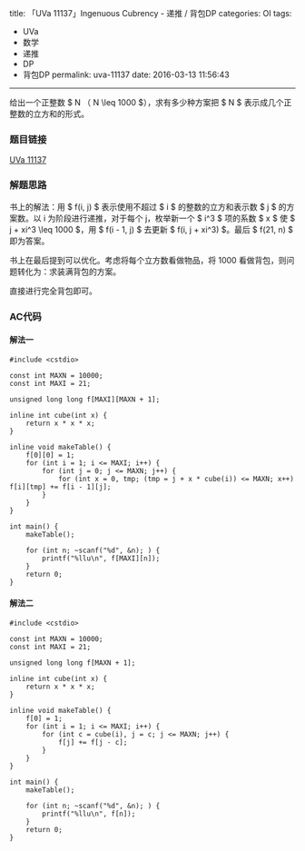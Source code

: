title: 「UVa 11137」Ingenuous Cubrency - 递推 / 背包DP
categories: OI
tags: 
  - UVa
  - 数学
  - 递推
  - DP
  - 背包DP
permalink: uva-11137
date: 2016-03-13 11:56:43
---

给出一个正整数 $ N $（$ N \leq 1000 $），求有多少种方案把 $ N $ 表示成几个正整数的立方和的形式。

<!-- more -->

### 题目链接
[UVa 11137](https://uva.onlinejudge.org/index.php?option=com_onlinejudge&Itemid=8&page=show_problem&category=&problem=2078)

### 解题思路
书上的解法：用 $ f(i, j) $ 表示使用不超过 $ i $ 的整数的立方和表示数 $ j $ 的方案数。以 i 为阶段进行递推，对于每个 j，枚举新一个 $ i^3 $ 项的系数 $ x $ 使 $ j + xi^3 \leq 1000 $，用 $ f(i - 1, j) $ 去更新 $ f(i, j + xi^3) $。最后 $ f(21, n) $ 即为答案。

书上在最后提到可以优化。考虑将每个立方数看做物品，将 1000 看做背包，则问题转化为：求装满背包的方案。

直接进行完全背包即可。

### AC代码
#### 解法一
<!-- c++ -->
```
#include <cstdio>

const int MAXN = 10000;
const int MAXI = 21;

unsigned long long f[MAXI][MAXN + 1];

inline int cube(int x) {
	return x * x * x;
}

inline void makeTable() {
	f[0][0] = 1;
	for (int i = 1; i <= MAXI; i++) {
		for (int j = 0; j <= MAXN; j++) {
			for (int x = 0, tmp; (tmp = j + x * cube(i)) <= MAXN; x++) f[i][tmp] += f[i - 1][j];
		}
	}
}

int main() {
	makeTable();

	for (int n; ~scanf("%d", &n); ) {
		printf("%llu\n", f[MAXI][n]);
	}
	return 0;
}
```

#### 解法二
<!-- c++ -->
```
#include <cstdio>

const int MAXN = 10000;
const int MAXI = 21;

unsigned long long f[MAXN + 1];

inline int cube(int x) {
	return x * x * x;
}

inline void makeTable() {
	f[0] = 1;
	for (int i = 1; i <= MAXI; i++) {
		for (int c = cube(i), j = c; j <= MAXN; j++) {
			f[j] += f[j - c];
		}
	}
}

int main() {
	makeTable();

	for (int n; ~scanf("%d", &n); ) {
		printf("%llu\n", f[n]);
	}
	return 0;
}
```
